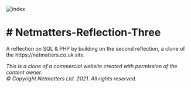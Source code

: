 ![index](https://user-images.githubusercontent.com/42140670/121527713-9d1b1b00-c9f2-11eb-82f7-3fa62d44602a.jpg)


<h1># Netmatters-Reflection-Three</h1>
</h2>A reflection on SQL & PHP by building on the second reflection, a clone of the https://netmatters.co.uk site.</h2>

*This is a clone of a commercial website created with permission of the content owner.*  
*© Copyright Netmatters Ltd. 2021. All rights reserved.*

